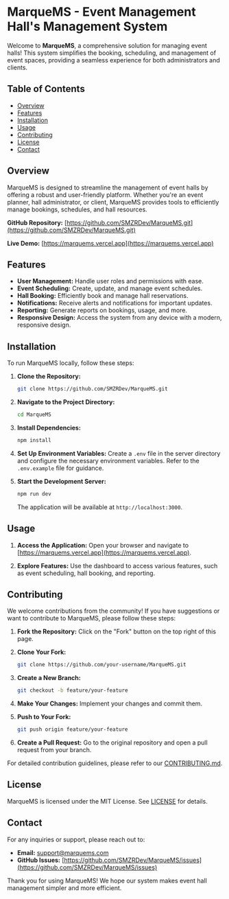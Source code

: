 # MarqueMS - Event Management Hall's Management System

Welcome to **MarqueMS**, a comprehensive solution for managing event halls! This system simplifies the booking, scheduling, and management of event spaces, providing a seamless experience for both administrators and clients.

## Table of Contents

- [Overview](#overview)
- [Features](#features)
- [Installation](#installation)
- [Usage](#usage)
- [Contributing](#contributing)
- [License](#license)
- [Contact](#contact)

## Overview

MarqueMS is designed to streamline the management of event halls by offering a robust and user-friendly platform. Whether you're an event planner, hall administrator, or client, MarqueMS provides tools to efficiently manage bookings, schedules, and hall resources.

**GitHub Repository:** [https://github.com/SMZRDev/MarqueMS.git](https://github.com/SMZRDev/MarqueMS.git)

**Live Demo:** [https://marquems.vercel.app](https://marquems.vercel.app)

## Features

- **User Management:** Handle user roles and permissions with ease.
- **Event Scheduling:** Create, update, and manage event schedules.
- **Hall Booking:** Efficiently book and manage hall reservations.
- **Notifications:** Receive alerts and notifications for important updates.
- **Reporting:** Generate reports on bookings, usage, and more.
- **Responsive Design:** Access the system from any device with a modern, responsive design.

## Installation

To run MarqueMS locally, follow these steps:

1. **Clone the Repository:**
   ```bash
   git clone https://github.com/SMZRDev/MarqueMS.git
   ```
2. **Navigate to the Project Directory:**
   ```bash
   cd MarqueMS
   ```
3. **Install Dependencies:**

   ```bash
   npm install
   ```

4. **Set Up Environment Variables:**
   Create a `.env` file in the server directory and configure the necessary environment variables. Refer to the `.env.example` file for guidance.

5. **Start the Development Server:**

   ```bash
   npm run dev
   ```

   The application will be available at `http://localhost:3000`.

## Usage

1. **Access the Application:**
   Open your browser and navigate to [https://marquems.vercel.app](https://marquems.vercel.app).

2. **Explore Features:**
   Use the dashboard to access various features, such as event scheduling, hall booking, and reporting.

## Contributing

We welcome contributions from the community! If you have suggestions or want to contribute to MarqueMS, please follow these steps:

1. **Fork the Repository:**
   Click on the "Fork" button on the top right of this page.

2. **Clone Your Fork:**

   ```bash
   git clone https://github.com/your-username/MarqueMS.git
   ```

3. **Create a New Branch:**

   ```bash
   git checkout -b feature/your-feature
   ```

4. **Make Your Changes:**
   Implement your changes and commit them.

5. **Push to Your Fork:**

   ```bash
   git push origin feature/your-feature
   ```

6. **Create a Pull Request:**
   Go to the original repository and open a pull request from your branch.

For detailed contribution guidelines, please refer to our [CONTRIBUTING.md](CONTRIBUTING.md).

## License

MarqueMS is licensed under the MIT License. See [LICENSE](LICENSE) for details.

## Contact

For any inquiries or support, please reach out to:

- **Email:** support@marquems.com
- **GitHub Issues:** [https://github.com/SMZRDev/MarqueMS/issues](https://github.com/SMZRDev/MarqueMS/issues)

Thank you for using MarqueMS! We hope our system makes event hall management simpler and more efficient.
